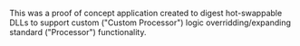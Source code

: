 This was a proof of concept application created to digest hot-swappable DLLs to support custom ("Custom Processor") logic overridding/expanding standard ("Processor") functionality.
